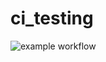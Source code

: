 # ci_testing
![example workflow](https://github.com/khvilaboa/ci_testing/actions/workflows/main.yml/badge.svg)
